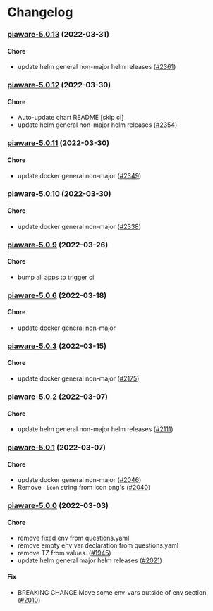 # Changelog<br>


<a name="piaware-5.0.13"></a>
### [piaware-5.0.13](https://github.com/truecharts/apps/compare/piaware-5.0.12...piaware-5.0.13) (2022-03-31)

#### Chore

* update helm general non-major helm releases ([#2361](https://github.com/truecharts/apps/issues/2361))



<a name="piaware-5.0.12"></a>
### [piaware-5.0.12](https://github.com/truecharts/apps/compare/piaware-5.0.11...piaware-5.0.12) (2022-03-30)

#### Chore

* Auto-update chart README [skip ci]
* update helm general non-major helm releases ([#2354](https://github.com/truecharts/apps/issues/2354))



<a name="piaware-5.0.11"></a>
### [piaware-5.0.11](https://github.com/truecharts/apps/compare/piaware-5.0.10...piaware-5.0.11) (2022-03-30)

#### Chore

* update docker general non-major ([#2349](https://github.com/truecharts/apps/issues/2349))



<a name="piaware-5.0.10"></a>
### [piaware-5.0.10](https://github.com/truecharts/apps/compare/piaware-5.0.9...piaware-5.0.10) (2022-03-30)

#### Chore

* update docker general non-major ([#2338](https://github.com/truecharts/apps/issues/2338))



<a name="piaware-5.0.9"></a>
### [piaware-5.0.9](https://github.com/truecharts/apps/compare/piaware-5.0.8...piaware-5.0.9) (2022-03-26)

#### Chore

* bump all apps to trigger ci



<a name="piaware-5.0.6"></a>
### [piaware-5.0.6](https://github.com/truecharts/apps/compare/piaware-5.0.5...piaware-5.0.6) (2022-03-18)

#### Chore

* update docker general non-major



<a name="piaware-5.0.3"></a>
### [piaware-5.0.3](https://github.com/truecharts/apps/compare/piaware-5.0.2...piaware-5.0.3) (2022-03-15)

#### Chore

* update docker general non-major ([#2175](https://github.com/truecharts/apps/issues/2175))



<a name="piaware-5.0.2"></a>
### [piaware-5.0.2](https://github.com/truecharts/apps/compare/piaware-5.0.1...piaware-5.0.2) (2022-03-07)

#### Chore

* update helm general non-major helm releases ([#2111](https://github.com/truecharts/apps/issues/2111))



<a name="piaware-5.0.1"></a>
### [piaware-5.0.1](https://github.com/truecharts/apps/compare/piaware-5.0.0...piaware-5.0.1) (2022-03-07)

#### Chore

* update docker general non-major ([#2046](https://github.com/truecharts/apps/issues/2046))
* Remove `-icon` string from icon png's ([#2040](https://github.com/truecharts/apps/issues/2040))



<a name="piaware-5.0.0"></a>
### [piaware-5.0.0](https://github.com/truecharts/apps/compare/piaware-4.0.60...piaware-5.0.0) (2022-03-03)

#### Chore

* remove fixed env from questions.yaml
* remove empty env var declaration from questions.yaml
* remove TZ from values. ([#1945](https://github.com/truecharts/apps/issues/1945))
* update helm general major helm releases ([#2021](https://github.com/truecharts/apps/issues/2021))

#### Fix

* BREAKING CHANGE Move some env-vars outside of env section ([#2010](https://github.com/truecharts/apps/issues/2010))
